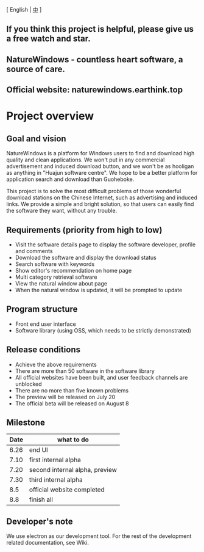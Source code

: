 [ English | <a href="https://github.com/NatureWindows/NatureWindows/blob/main/README.md">中</a> ]

## If you think this project is helpful, please give us a free watch and star.

## NatureWindows - countless heart software, a source of care.

## Official website: naturewindows.earthink.top

# Project overview

## Goal and vision

NatureWindows is a platform for Windows users to find and download high quality and clean applications. We won't put in any commercial advertisement and induced download button, and we won't be as hooligan as anything in "Huajun software centre". We hope to be a better platform for application search and download than Guoheboke.

This project is to solve the most difficult problems of those wonderful download stations on the Chinese Internet, such as advertising and induced links. We provide a simple and bright solution, so that users can easily find the software they want, without any trouble.

## Requirements (priority from high to low)

- Visit the software details page to display the software developer, profile and comments
- Download the software and display the download status
- Search software with keywords
- Show editor's recommendation on home page
- Multi category retrieval software
- View the natural window about page
- When the natural window is updated, it will be prompted to update

## Program structure

- Front end user interface
- Software library (using OSS, which needs to be strictly demonstrated)

## Release conditions

- Achieve the above requirements
- There are more than 50 software in the software library
- All official websites have been built, and user feedback channels are unblocked
- There are no more than five known problems
- The preview will be released on July 20
- The official beta will be released on August 8

## Milestone

|Date | what to do|
| ---- | ---- |
|6.26 | end UI |
|7.10 | first internal alpha |
|7.20 | second internal alpha, preview |
|7.30 | third internal alpha |
|8.5 | official website completed |
|8.8 | finish all |

## Developer's note

We use electron as our development tool. For the rest of the development related documentation, see Wiki.
